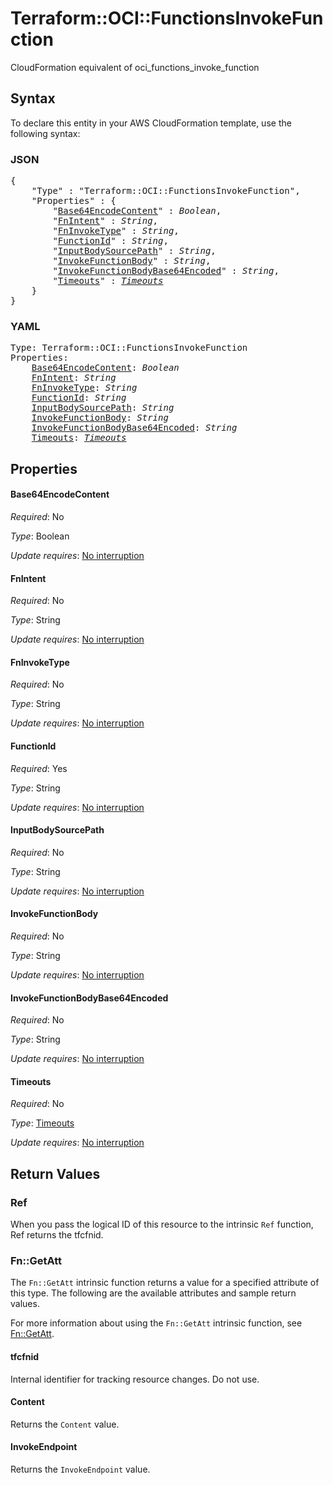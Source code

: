 # Terraform::OCI::FunctionsInvokeFunction

CloudFormation equivalent of oci_functions_invoke_function

## Syntax

To declare this entity in your AWS CloudFormation template, use the following syntax:

### JSON

<pre>
{
    "Type" : "Terraform::OCI::FunctionsInvokeFunction",
    "Properties" : {
        "<a href="#base64encodecontent" title="Base64EncodeContent">Base64EncodeContent</a>" : <i>Boolean</i>,
        "<a href="#fnintent" title="FnIntent">FnIntent</a>" : <i>String</i>,
        "<a href="#fninvoketype" title="FnInvokeType">FnInvokeType</a>" : <i>String</i>,
        "<a href="#functionid" title="FunctionId">FunctionId</a>" : <i>String</i>,
        "<a href="#inputbodysourcepath" title="InputBodySourcePath">InputBodySourcePath</a>" : <i>String</i>,
        "<a href="#invokefunctionbody" title="InvokeFunctionBody">InvokeFunctionBody</a>" : <i>String</i>,
        "<a href="#invokefunctionbodybase64encoded" title="InvokeFunctionBodyBase64Encoded">InvokeFunctionBodyBase64Encoded</a>" : <i>String</i>,
        "<a href="#timeouts" title="Timeouts">Timeouts</a>" : <i><a href="timeouts.md">Timeouts</a></i>
    }
}
</pre>

### YAML

<pre>
Type: Terraform::OCI::FunctionsInvokeFunction
Properties:
    <a href="#base64encodecontent" title="Base64EncodeContent">Base64EncodeContent</a>: <i>Boolean</i>
    <a href="#fnintent" title="FnIntent">FnIntent</a>: <i>String</i>
    <a href="#fninvoketype" title="FnInvokeType">FnInvokeType</a>: <i>String</i>
    <a href="#functionid" title="FunctionId">FunctionId</a>: <i>String</i>
    <a href="#inputbodysourcepath" title="InputBodySourcePath">InputBodySourcePath</a>: <i>String</i>
    <a href="#invokefunctionbody" title="InvokeFunctionBody">InvokeFunctionBody</a>: <i>String</i>
    <a href="#invokefunctionbodybase64encoded" title="InvokeFunctionBodyBase64Encoded">InvokeFunctionBodyBase64Encoded</a>: <i>String</i>
    <a href="#timeouts" title="Timeouts">Timeouts</a>: <i><a href="timeouts.md">Timeouts</a></i>
</pre>

## Properties

#### Base64EncodeContent

_Required_: No

_Type_: Boolean

_Update requires_: [No interruption](https://docs.aws.amazon.com/AWSCloudFormation/latest/UserGuide/using-cfn-updating-stacks-update-behaviors.html#update-no-interrupt)

#### FnIntent

_Required_: No

_Type_: String

_Update requires_: [No interruption](https://docs.aws.amazon.com/AWSCloudFormation/latest/UserGuide/using-cfn-updating-stacks-update-behaviors.html#update-no-interrupt)

#### FnInvokeType

_Required_: No

_Type_: String

_Update requires_: [No interruption](https://docs.aws.amazon.com/AWSCloudFormation/latest/UserGuide/using-cfn-updating-stacks-update-behaviors.html#update-no-interrupt)

#### FunctionId

_Required_: Yes

_Type_: String

_Update requires_: [No interruption](https://docs.aws.amazon.com/AWSCloudFormation/latest/UserGuide/using-cfn-updating-stacks-update-behaviors.html#update-no-interrupt)

#### InputBodySourcePath

_Required_: No

_Type_: String

_Update requires_: [No interruption](https://docs.aws.amazon.com/AWSCloudFormation/latest/UserGuide/using-cfn-updating-stacks-update-behaviors.html#update-no-interrupt)

#### InvokeFunctionBody

_Required_: No

_Type_: String

_Update requires_: [No interruption](https://docs.aws.amazon.com/AWSCloudFormation/latest/UserGuide/using-cfn-updating-stacks-update-behaviors.html#update-no-interrupt)

#### InvokeFunctionBodyBase64Encoded

_Required_: No

_Type_: String

_Update requires_: [No interruption](https://docs.aws.amazon.com/AWSCloudFormation/latest/UserGuide/using-cfn-updating-stacks-update-behaviors.html#update-no-interrupt)

#### Timeouts

_Required_: No

_Type_: <a href="timeouts.md">Timeouts</a>

_Update requires_: [No interruption](https://docs.aws.amazon.com/AWSCloudFormation/latest/UserGuide/using-cfn-updating-stacks-update-behaviors.html#update-no-interrupt)

## Return Values

### Ref

When you pass the logical ID of this resource to the intrinsic `Ref` function, Ref returns the tfcfnid.

### Fn::GetAtt

The `Fn::GetAtt` intrinsic function returns a value for a specified attribute of this type. The following are the available attributes and sample return values.

For more information about using the `Fn::GetAtt` intrinsic function, see [Fn::GetAtt](https://docs.aws.amazon.com/AWSCloudFormation/latest/UserGuide/intrinsic-function-reference-getatt.html).

#### tfcfnid

Internal identifier for tracking resource changes. Do not use.

#### Content

Returns the <code>Content</code> value.

#### InvokeEndpoint

Returns the <code>InvokeEndpoint</code> value.

